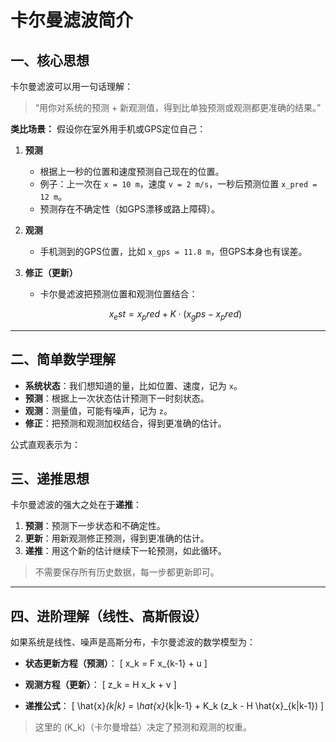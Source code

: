 # 卡尔曼滤波简介

## 一、核心思想

卡尔曼滤波可以用一句话理解：

> “用你对系统的预测 + 新观测值，得到比单独预测或观测都更准确的结果。”

**类比场景：**
假设你在室外用手机或GPS定位自己：

1. **预测**  
   - 根据上一秒的位置和速度预测自己现在的位置。  
   - 例子：上一次在 `x = 10 m`，速度 `v = 2 m/s`，一秒后预测位置 `x_pred = 12 m`。  
   - 预测存在不确定性（如GPS漂移或路上障碍）。

2. **观测**  
   - 手机测到的GPS位置，比如 `x_gps = 11.8 m`，但GPS本身也有误差。

3. **修正（更新）**  
   - 卡尔曼滤波把预测位置和观测位置结合：
   ```math
   x_est = x_pred + K \cdot (x_gps - x_pred)

---

## 二、简单数学理解

- **系统状态**：我们想知道的量，比如位置、速度，记为 `x`。  
- **预测**：根据上一次状态估计预测下一时刻状态。  
- **观测**：测量值，可能有噪声，记为 `z`。  
- **修正**：把预测和观测加权结合，得到更准确的估计。

公式直观表示为：



## 三、递推思想

卡尔曼滤波的强大之处在于**递推**：

1. **预测**：预测下一步状态和不确定性。  
2. **更新**：用新观测修正预测，得到更准确的估计。  
3. **递推**：用这个新的估计继续下一轮预测，如此循环。

> 不需要保存所有历史数据，每一步都更新即可。

---

## 四、进阶理解（线性、高斯假设）

如果系统是线性、噪声是高斯分布，卡尔曼滤波的数学模型为：

- **状态更新方程（预测）**：
\[
x_k = F x_{k-1} + u
\]

- **观测方程（更新）**：
\[
z_k = H x_k + v
\]

- **递推公式**：
\[
\hat{x}_{k|k} = \hat{x}_{k|k-1} + K_k (z_k - H \hat{x}_{k|k-1})
\]

> 这里的 \(K_k\)（卡尔曼增益）决定了预测和观测的权重。
